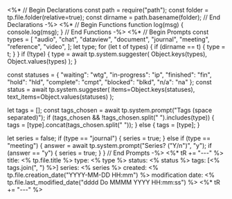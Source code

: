 <%*
// Begin Declarations
const path = require("path");
const folder = tp.file.folder(relative=true);
const dirname = path.basename(folder);
// End Declarations
-%>
<%*
// Begin Functions
function log(msg) {
    console.log(msg);
}
// End Functions
-%>
<%*
// Begin Prompts
const types = [
    "audio",
    "chat",
    "dataview",
    "document",
    "journal",
    "meeting",
    "reference",
    "video",
];
let type;
for (let t of types) {
    if (dirname == t) {
        type = t;
    }
}
if (!type) {
    type = await tp.system.suggester(
        Object.keys(types), Object.values(types)
    );
}

const statuses = {
    "waiting": "wtg",
    "in-progress": "ip",
    "finished": "fin",
    "hold": "hld",
    "complete": "cmpt",
    "blocked": "blkd",
    "n/a": "na"
};
const status = await tp.system.suggester(
    items=Object.keys(statuses),
    text_items=Object.values(statuses)
);

let tags = [];
const tags_chosen = await tp.system.prompt("Tags (space separated)");
if (tags_chosen && !tags_chosen.split(" ").includes(type)) {
    tags = [type].concat(tags_chosen.split(" "));
} else {
    tags = [type];
}

let series = false;
if (type == "journal") {
    series = true;
} else if (type == "meeting") {
    answer = await tp.system.prompt("Series? (\"Y/n\")", "y");
    if (answer == "y") {
        series = true;
    }
}
// End Prompts
-%>
<%* tR += "---" %>
title: <% tp.file.title %>
type: <% type %>
status: <% status %>
tags: [<% tags.join(", ") %>]
series: <% series %>
created: <% tp.file.creation_date("YYYY-MM-DD HH:mm") %>
modification date: <% tp.file.last_modified_date("dddd Do MMMM YYYY HH:mm:ss") %>
<%* tR += "---" %>
